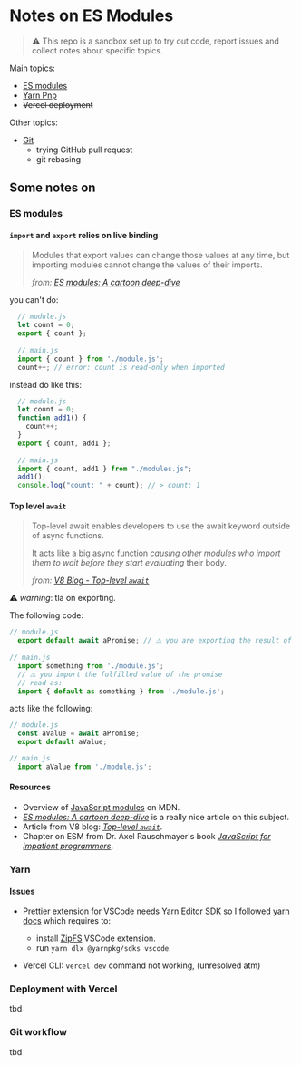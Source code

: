 # Notes on ES Modules

> ⚠ This repo is a sandbox set up to try out code, report issues and collect notes about specific topics.

Main topics:

- [ES modules](#es-modules)
- [Yarn Pnp](#yarn)
- ~~Vercel deployment~~

Other topics:

- [Git](#git-workflow)
  - trying GitHub pull request
  - git rebasing

## Some notes on

### ES modules

#### `import` and `export` relies on live binding

> Modules that export values can change those values at any time, but importing modules cannot change the values of their imports.
>
> *from: [*ES modules: A cartoon deep-dive*](https://hacks.mozilla.org/2018/03/es-modules-a-cartoon-deep-dive/)*

you can't do:

```js
  // module.js
  let count = 0;
  export { count };
  
  // main.js
  import { count } from './module.js';
  count++; // error: count is read-only when imported
```

instead do like this:

```js
  // module.js
  let count = 0;
  function add1() {
    count++;
  }
  export { count, add1 };
  
  // main.js
  import { count, add1 } from "./modules.js";
  add1();
  console.log("count: " + count); // > count: 1
```

#### Top level `await`

> Top-level await enables developers to use the await keyword outside of async functions.
>
> It acts like a big async function *causing other modules who import them to wait before they start evaluating* their body.
>
> *from: [V8 Blog - Top-level `await`](https://v8.dev/features/top-level-await)*

⚠ *warning*: tla on exporting.

The following code:

```javascript
// module.js
  export default await aPromise; // ⚠ you are exporting the result of awaiting
  
// main.js
  import something from './module.js'; 
  // ⚠ you import the fulfilled value of the promise
  // read as: 
  import { default as something } from './module.js';
```

acts like the following:

```javascript
// module.js
  const aValue = await aPromise;
  export default aValue;

// main.js
  import aValue from './module.js';
```

#### Resources

- Overview of [JavaScript modules](https://developer.mozilla.org/en-US/docs/Web/JavaScript/Guide/Modules) on MDN.
- [*ES modules: A cartoon deep-dive*](https://hacks.mozilla.org/2018/03/es-modules-a-cartoon-deep-dive/) is a really nice article on this subject.
- Article from V8 blog: [*Top-level `await`*](https://v8.dev/features/top-level-await).
- Chapter on ESM from Dr. Axel Rauschmayer's book [*JavaScript for impatient programmers*](https://exploringjs.com/impatient-js/ch_modules.html#ecmascript-modules).

### Yarn

#### Issues

- Prettier extension for VSCode needs Yarn Editor SDK so I followed [yarn docs](https://yarnpkg.com/getting-started/editor-sdks#editor-setup) which requires to:

  - install [ZipFS](https://marketplace.visualstudio.com/items?itemName=arcanis.vscode-zipfs) VSCode extension.
  - run `yarn dlx @yarnpkg/sdks vscode`.

- Vercel CLI: `vercel dev` command not working, (unresolved atm)

### Deployment with Vercel

tbd

### Git workflow

tbd
